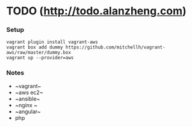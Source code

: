 # TODO (http://todo.alanzheng.com)

### Setup
```
vagrant plugin install vagrant-aws
vagrant box add dummy https://github.com/mitchellh/vagrant-aws/raw/master/dummy.box
vagrant up --provider=aws
```

### Notes
- ~vagrant~
- ~aws ec2~
- ~ansible~
- ~nginx <selinux must be disabled to avoid permission issues when serving files>~
- ~angular~
- php

